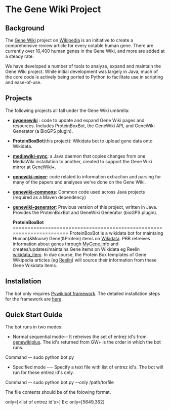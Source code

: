 The Gene Wiki Project
======================================================================

Background
----------------------------------------------------------------------
The [Gene Wiki](http://en.wikipedia.org/wiki/Portal:Gene_Wiki) project
on [Wikipedia](http://en.wikipedia.org) is an initiative to create a
comprehensive review article for every notable human gene. There are
currently over 10,400 human genes in the Gene Wiki, and more are added
at a steady rate.

We have developed a number of tools to analyze, expand and maintain
the Gene Wiki project. While initial development was largely in Java,
much of the core code is actively being ported to Python to facilitate
use in scripting and ease-of-use.

Projects
----------------------------------------------------------------------
The following projects all fall under the Gene Wiki umbrella:

- [__pygenewiki__](https://bitbucket.org/sulab/pygenewiki) : code to 
  update and expand Gene Wiki pages and resources. Includes ProteinBoxBot,
  the GeneWiki API, and GeneWiki Generator (a BioGPS plugin).
  
  
- __ProteinBoxBot__(this project): Wikidata bot to upload gene data
  onto Wikidata.


- [__mediawiki-sync__](https://bitbucket.org/sulab/mediawiki-sync): a 
  Java daemon that copies changes from one MediaWiki installation to 
  another, created to support the Gene Wiki mirror at
  [GeneWiki+](http://genewikiplus.org).

- [__genewiki-miner__](https://bitbucket.org/sulab/genewiki-miner):
  code related to information extraction and parsing for many of the
  papers and analyses we've done on the Gene Wiki.

- [__genewiki-commons__](https://bitbucket.org/sulab/genewiki-commons):
  Common code used across Java projects (required as a Maven
  dependency)

- [__genewiki-generator__](https://bitbucket.org/sulab/genewiki-generator):
  Previous version of this project, written in Java. Provides the
  ProteinBoxBot and GeneWiki Generator (bioGPS plugin).
  
  __ProteinBoxBot__
======================================================================
ProteinBoxBot is a wikidata bot for maintaing Human(&Mouse) Gene(&Protein) items on [Wikidata](http://www.wikidata.org/wiki/Wikidata:Main_Page). 
PBB retreives information about genes through [MyGene,info](http://mygene.info/) and creates/updates/maintains Gene items on Wikidata
eg Reelin [wikidata_item](https://www.wikidata.org/wiki/Q414043).
In due course, the Protein Box templates of Gene Wikipedia articles (eg [Reelin]()) will source their information from these Gene Wikidata items.

Installation
----------------------------------------------------------------------
The bot only requires [Pywikibot framework](https://www.mediawiki.org/wiki/Manual:Pywikipediabot). The detailed installation steps for the 
framework are [here](https://www.mediawiki.org/wiki/Manual:Pywikipediabot/Installation).

Quick Start Guide
----------------------------------------------------------------------
The bot runs in two modes:

 - Normal sequential mode-- It retreives the set of entrez id's from [genewikiplus](http://api.genewikiplus.org/map/). The id's returned from GW+ is the order in which the bot runs.

  Command  -- sudo python bot.py

 - Specified mode --- Specify a text file with list of entrez id's. The bot will run for these entrez id's only.
  
  Command  -- sudo python bot.py --only /path/to/file

The file contents should be of the folowing format.

only=[<list of entrez id's>]  Ex: only=[5649,362]




